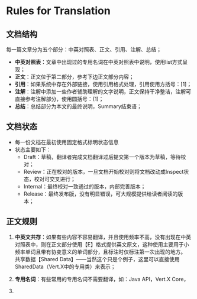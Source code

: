 # Rules for Translation

## 文档结构

每一篇文章分为五个部分：中英对照表、正文、引用、注解、总结；

* **中英对照表**：文章中出现过的专用名词在中英对照表中说明，使用list方式呈现；
* **正文**：正文位于第二部分，参考下边正文部分内容；
* **引用**：如果系统中存在外部链接，使用引用格式处理，引用使用方括号：\[1\]；
* **注解**：注解中添加一些作者辅助理解的文字说明，正文保持干净整洁，注解可直接参考注解部分，使用圆括号：\(1\)；
* **总结**：总结部分为本文的最终说明，Summary结束语；

## 文档状态

* 每一份文档在最初使用固定格式标明状态信息
* 状态主要如下：
  * Draft：草稿，翻译者完成文档翻译过后提交第一个版本为草稿，等待校对；
  * Review：正在校对的版本，一旦文档开始校对则将文档改动成Inspect状态，校对可交叉进行；
  * Internal：最终校对一致通过的版本，内部完善版本；
  * Release：最终发布版，没有明显错误，可大规模提供给读者阅读的版本；

## 正文规则

1. **中英文共存**：如果有些内容不容易翻译，并且使用频率不高，没有出现在中英对照表中，则在正文部分使用【E】格式提供英文原文，这种使用主要用于小频率单词且带有协变意义的单词部分，且标注时仅标注第一次出现的地方。  
   共享数据【Shared Data】——当然这个只是个例子，这里可以直接使用SharedData（Vert.X中的专用类）来表示；

2. **专用名词**：有些常用的专用名词不需要翻译，如：Java API，Vert.X Core，

3. 


